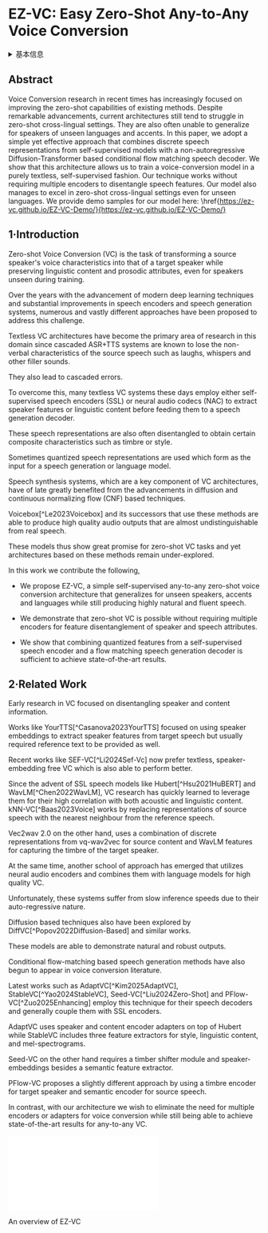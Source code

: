 # EZ-VC: Easy Zero-Shot Any-to-Any Voice Conversion

<details>
<summary>基本信息</summary>

- 标题: "EZ-VC: Easy Zero-Shot Any-to-Any Voice Conversion."
- 作者:
  - 01 Advait Joglekar
  - 02 Divyanshu Singh
  - 03 Rooshil Rohit Bhatia
  - 04 S. Umesh
- 链接:
  - [ArXiv](https://arxiv.org/abs/2505.16691v2)
  - [Publication]()
  - [Github]()
  - [Demo]()
- 文件:
  - [ArXiv:2505.16691v1](D:\Speech\Sapphire-TTS-Collection\Models\-VC\_PDF\2025.05.22_2505.16691v1_EZ-VC__Easy_Zero-Shot_Any-to-Any_Voice_Conversion.pdf)
  - [ArXiv:2505.16691v2](D:\Speech\Sapphire-TTS-Collection\Models\-VC\_PDF\2025.05.22_2505.16691v2_EZ-VC__Easy_Zero-Shot_Any-to-Any_Voice_Conversion.pdf)
  - [Publication] #TODO

</details>

## Abstract

Voice Conversion research in recent times has increasingly focused on improving the zero-shot capabilities of existing methods.
Despite remarkable advancements, current architectures still tend to struggle in zero-shot cross-lingual settings.
They are also often unable to generalize for speakers of unseen languages and accents.
In this paper, we adopt a simple yet effective approach that combines discrete speech representations from self-supervised models with a non-autoregressive Diffusion-Transformer based conditional flow matching speech decoder.
We show that this architecture allows us to train a voice-conversion model in a purely textless, self-supervised fashion.
Our technique works without requiring multiple encoders to disentangle speech features.
Our model also manages to excel in zero-shot cross-lingual settings even for unseen languages.
We provide demo samples for our model here: \href{https://ez-vc.github.io/EZ-VC-Demo/}{https://ez-vc.github.io/EZ-VC-Demo/}

## 1·Introduction

Zero-shot Voice Conversion (VC) is the task of transforming a source speaker's voice characteristics into that of a target speaker while preserving linguistic content and prosodic attributes, even for speakers unseen during training.

Over the years with the advancement of modern deep learning techniques and substantial improvements in speech encoders and speech generation systems, numerous and vastly different approaches have been proposed to address this challenge. 

Textless VC architectures have become the primary area of research in this domain since cascaded ASR+TTS systems  are known to lose the non-verbal characteristics of the source speech such as laughs, whispers and other filler sounds.

They also lead to cascaded errors.

To overcome this, many textless VC systems these days employ either self-supervised speech encoders (SSL) or neural audio codecs (NAC) to extract speaker features or linguistic content before feeding them to a speech generation decoder.

These speech representations are also often disentangled to obtain certain composite characteristics such as timbre or style.

Sometimes quantized speech representations are used which form as the input for a speech generation or language model.

Speech synthesis systems, which are a key component of VC architectures, have of late greatly benefited from the advancements in diffusion and continuous normalizing flow (CNF) based techniques.

Voicebox[^Le2023Voicebox] and its successors that use these methods are able to produce high quality audio outputs that are almost undistinguishable from real speech.

These models thus show great promise for zero-shot VC tasks and yet architectures based on these methods remain under-explored. 

In this work we contribute the following,

-  We propose EZ-VC, a simple self-supervised any-to-any zero-shot voice conversion architecture that generalizes for unseen speakers, accents and languages while still producing highly natural and fluent speech.

-  We demonstrate that zero-shot VC is possible without requiring multiple encoders for feature disentanglement of speaker and speech attributes.

-  We show that combining quantized features from a self-supervised speech encoder and a flow matching speech generation decoder is sufficient to achieve state-of-the-art results.

## 2·Related Work

Early research in VC focused on disentangling speaker and content information.

Works like YourTTS[^Casanova2023YourTTS] focused on using speaker embeddings to extract speaker features from target speech but usually required reference text to be provided as well.

Recent works like SEF-VC[^Li2024Sef-Vc] now prefer textless, speaker-embedding free VC which is also able to perform better.

Since the advent of SSL speech models like Hubert[^Hsu2021HuBERT] and WavLM[^Chen2022WavLM], VC research has quickly learned to leverage them for their high correlation with both acoustic and linguistic content. kNN-VC[^Baas2023Voice] works by replacing representations of source speech with the nearest neighbour from the reference speech.

Vec2wav 2.0 on the other hand, uses a combination of discrete representations from vq-wav2vec for source content and WavLM features for capturing the timbre of the target speaker.

At the same time, another school of approach has emerged that utilizes neural audio encoders and combines them with language models for high quality VC.

Unfortunately, these systems suffer from slow inference speeds due to their auto-regressive nature.

Diffusion based techniques also have been explored by DiffVC[^Popov2022Diffusion-Based] and similar works.

These models are able to demonstrate natural and robust outputs.

Conditional flow-matching based speech generation methods have also begun to appear in voice conversion literature.

Latest works such as AdaptVC[^Kim2025AdaptVC], StableVC[^Yao2024StableVC], Seed-VC[^Liu2024Zero-Shot] and PFlow-VC[^Zuo2025Enhancing] employ this technique for their speech decoders and generally couple them with SSL encoders. 

AdaptVC uses speaker and content encoder adapters on top of Hubert while StableVC includes three feature extractors for style, linguistic content, and mel-spectrograms.

Seed-VC on the other hand requires a timber shifter module and speaker-embeddings besides a semantic feature extractor.

PFlow-VC proposes a slightly different approach by using a timbre encoder for target speaker and semantic encoder for source speech.

In contrast, with our architecture we wish to eliminate the need for multiple encoders or adapters for voice conversion while still being able to achieve state-of-the-art results for any-to-any VC.

![](train.pdf)

<a id="fig:arch">An overview of EZ-VC</a>
